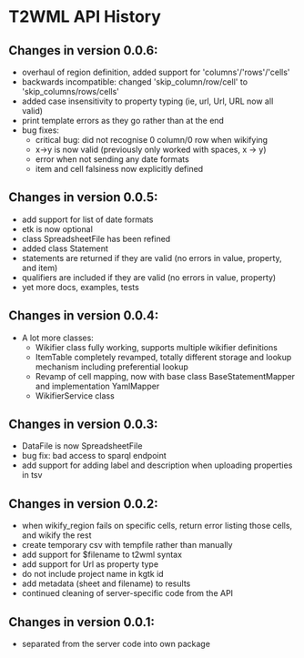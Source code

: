 T2WML API History
===================================

Changes in version 0.0.6:
-------------------------
* overhaul of region definition, added support for 'columns'/'rows'/'cells'
* backwards incompatible: changed 'skip_column/row/cell' to 'skip_columns/rows/cells'
* added case insensitivity to property typing (ie, url, Url, URL now all valid)
* print template errors as they go rather than at the end
* bug fixes:
  * critical bug: did not recognise 0 column/0 row when wikifying
  * x->y is now valid (previously only worked with spaces, x -> y)
  * error when not sending any date formats
  * item and cell falsiness now explicitly defined

Changes in version 0.0.5:
-------------------------

* add support for list of date formats
* etk is now optional
* class SpreadsheetFile has been refined
* added class Statement
* statements are returned if they are valid (no errors in value, property, and item)
* qualifiers are included if they are valid (no errors in value, property)
* yet more docs, examples, tests

Changes in version 0.0.4:
-------------------------

* A lot more classes:
    - Wikifier class fully working, supports multiple wikifier definitions
    - ItemTable completely revamped, totally different storage and lookup mechanism including preferential lookup
    - Revamp of cell mapping, now with base class BaseStatementMapper and implementation YamlMapper
    - WikifierService class 

Changes in version 0.0.3:
------------------------

* DataFile is now SpreadsheetFile
* bug fix:  bad access to sparql endpoint
* add support for adding label and description when uploading properties in tsv

Changes in version 0.0.2:
-------------------------

* when wikify_region fails on specific cells, return error listing those cells, and wikify the rest
* create temporary csv with tempfile rather than manually
* add support for $filename to t2wml syntax
* add support for Url as property type
* do not include project name in kgtk id
* add metadata (sheet and filename) to results
* continued cleaning of server-specific code from the API

Changes in version 0.0.1:
-------------------------

* separated from the server code into own package
